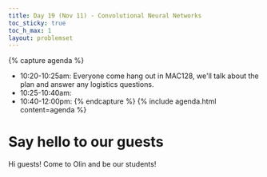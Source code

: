 ```yaml
---
title: Day 19 (Nov 11) - Convolutional Neural Networks
toc_sticky: true 
toc_h_max: 1
layout: problemset
---
```


{% capture agenda %}
* 10:20-10:25am: Everyone come hang out in MAC128, we'll talk about the plan and answer any logistics questions.
* 10:25-10:40am:  
* 10:40-12:00pm: 
{% endcapture %}
{% include agenda.html content=agenda %}

# Say hello to our guests
Hi guests! Come to Olin and be our students!



